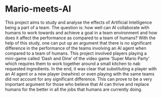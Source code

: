 # Mario-meets-AI

This project aims to study and analyse the effects of Artificial Intelligence being a part of a team. The question is: how well can AI collaborate with humans to work towards and achieve a goal in a team environment and how does it affect the performance as compared to a team of humans? With the help of this study, one can put up an argument that there is no significant difference in the performance of the teams involving an AI agent when compared to a team of humans. This project involved players playing a mini-game called ‘Dash and Dine’ of the video game ‘Super Mario Party’ which requires them to work together around a small kitchen to nab requested ingredients. In the end, it was clear that substituting a player with an AI agent or a new player (newhire) or even playing with the same teams did not account for any significant difference. This can prove to be a very important argument for those who believe that AI can thrive and replace humans for the better in all the jobs that humans are currently doing.
